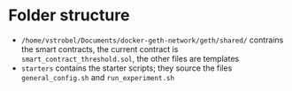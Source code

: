 # Folder structure
* `/home/vstrobel/Documents/docker-geth-network/geth/shared/` contrains the smart contracts, the current contract is `smart_contract_threshold.sol`, the other files are templates
* `starters` contains the starter scripts; they source the files `general_config.sh` and `run_experiment.sh` 
